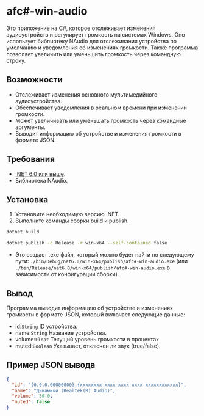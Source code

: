 # afc#-win-audio

Это приложение на C#, которое отслеживает изменения аудиоустройств и регулирует громкость на системах Windows. Оно использует библиотеку NAudio для отслеживания устройства по умолчанию и уведомления об изменениях громкости. Также программа позволяет увеличить или уменьшить громкость через командную строку.

## Возможности

- Отслеживает изменения основного мультимедийного аудиоустройства.
- Обеспечивает уведомления в реальном времени при изменении громкости.
- Может увеличивать или уменьшать громкость через командные аргументы.
- Выводит информацию об устройстве и изменения громкости в формате JSON.

## Требования

- [.NET 6.0 или выше](https://dotnet.microsoft.com/download/dotnet/6.0).
- Библиотека NAudio.

## Установка

1. Установите необходимую версию .NET.
2. Выполните команды сборки build и publish.
  ```bash
  dotnet build
  ```
  ```bash
  dotnet publish -c Release -r win-x64 --self-contained false
  ```


- Это создаст .exe файл, который можно будет найти по следующему пути: `./bin/Debug/net6.0/win-x64/publish/afc#-win-audio.exe` (или `./bin/Release/net6.0/win-x64/publish/afc#-win-audio.exe` в зависимости от конфигурации сборки).

## Вывод

Программа выводит информацию об устройстве и изменениях громкости в формате JSON, который включает следующие данные:

  - id:`String` ID устройства.
  - name:`String` Название устройства.
  - volume:`Float` Текущий уровень громкости в процентах.
  - muted:`Boolean` Указывает, отключен ли звук (true/false). 

## Пример JSON вывода

```json
{
  "id": "{0.0.0.00000000}.{xxxxxxxx-xxxx-xxxx-xxxx-xxxxxxxxxxxx}",
  "name": "Динамики (Realtek(R) Audio)",
  "volume": 50.0,
  "muted": false
}
```